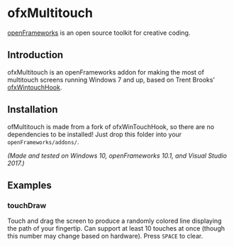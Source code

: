 # ofxMultitouch
[openFrameworks](http://openframeworks.cc/) is an open source toolkit for creative coding.

## Introduction
ofxMultitouch is an openFrameworks addon for making the most of multitouch screens running Windows 7 and up, based on Trent Brooks' [ofxWintouchHook](https://github.com/trentbrooks/ofxWinTouchHook).

## Installation
ofMultitouch is made from a fork of ofxWinTouchHook, so there are no dependencies to be installed! Just drop this folder into your `openFrameworks/addons/`.

*(Made and tested on Windows 10, openFrameworks 10.1, and Visual Studio 2017.)*

## Examples

### touchDraw
Touch and drag the screen to produce a randomly colored line displaying the path of your fingertip. Can support at least 10 touches at once (though this number may change based on hardware). Press `SPACE` to clear.